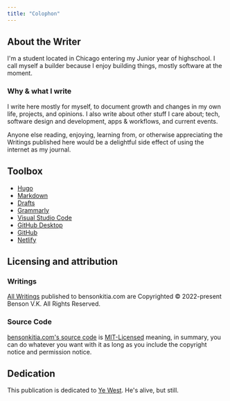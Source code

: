 ```yaml
---
title: "Colophon"
---
```


## About the Writer

I'm a student located in Chicago entering my Junior year of highschool. I call myself a builder because I enjoy building things, mostly software at the moment.

### Why & what I write

I write here mostly for myself, to document growth and changes in my own life, projects, and opinions. I also write about other stuff I care about; tech, software design and development, apps & workflows, and current events.

Anyone else reading, enjoying, learning from, or otherwise appreciating the Writings published here would be a delightful side effect of using the internet as my journal.

## Toolbox

- [Hugo](https://gohugo.io/)
- [Markdown](https://daringfireball.net/projects/markdown/)
- [Drafts](https://apps.apple.com/us/app/drafts/id1236254471/)
- [Grammarly](https://grammarly.com/)
- [Visual Studio Code](https://code.visualstudio.com/)
- [GitHub Desktop](https://desktop.github.com/)
- [GitHub](https://github.com/)
- [Netlify](https://netlify.com/)

## Licensing and attribution

### Writings

[All Writings](https://bensonkitia.com/writings) published to bensonkitia.com are Copyrighted © 2022-present Benson V.K. All Rights Reserved.

### Source Code

[bensonkitia.com's source code](https://github.com/bensonkitia/bensonkitia.com) is [MIT-Licensed](https://github.com/bensonkitia/bensonkitia.com/blob/main/LICENSE) meaning, in summary, you can do whatever you want with it as long as you include the copyright notice and permission notice.

## Dedication

This publication is dedicated to [Ye West](https://instagram.com/kanyewest). He's alive, but still.
